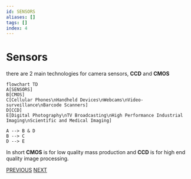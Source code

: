 ```yaml
---
id: SENSORS
aliases: []
tags: []
index: 4
---
```


# Sensors

there are 2 main technologies for camera sensors, **CCD** and **CMOS**

```mermaid
flowchart TD
A[SENSORS]
B[CMOS]
C[Cellular Phones\nHandheld Devices\nWebcams\nVideo-surveillance\nBarcode Scanners]
D[CCD]
E[Digital Photography\nTV Broadcasting\nHigh Performance Industrial Imaging\nScientific and Medical Imaging]

A --> B & D
B --> C
D --> E
```

In short **CMOS** is for low quality mass production and **CCD** is for high end quality image processing.

[PREVIOUS](computer_vision/image_formation_acquisition/image_digitization.md) [NEXT](computer_vision/image_formation_acquisition/lens.md)
